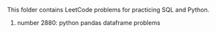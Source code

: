 This folder contains LeetCode problems for practicing SQL and Python.
1. number 2880: python pandas dataframe problems
